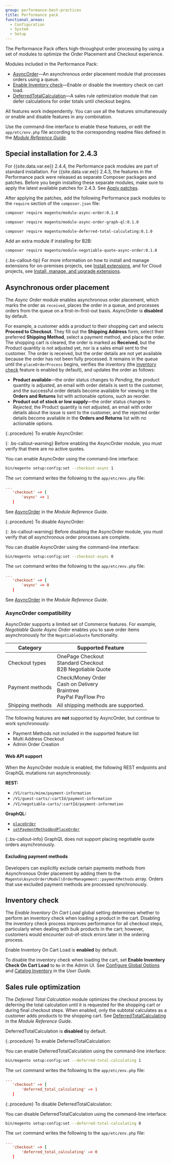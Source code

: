 ```yaml
---
group: performance-best-practices
title: Performance pack
functional_areas:
  - Configuration
  - System
  - Setup
---
```


The Performance Pack offers high-throughput order processing by using a set of modules to optimize the Order Placement and Checkout experience.

Modules included in the Performance Pack:

-  [AsyncOrder](#asynchronous-order-placement)—An asynchronous order placement module that processes orders using a queue.
-  [Enable Inventory check](#inventory-check)—Enable or disable the inventory check on cart load.
-  [DeferredTotalCalculation](#sales-rule-optimization)—A sales rule optimization module that can defer calculations for order totals until checkout begins.

All features work independently. You can use all the features simultaneously or enable and disable features in any combination.

Use the command-line interface to enable these features, or edit the `app/etc/env.php` file according to the corresponding readme files defined in the [_Module Reference Guide_][mrg].

## Special installation for 2.4.3

For {{site.data.var.ee}} 2.4.4, the Performance pack modules are part of standard installation. For {{site.data.var.ee}} 2.4.3, the features in the Performance pack were released as separate Composer packages and patches. Before you begin installing these separate modules, make sure to apply the latest available patches for 2.4.3. See [Apply patches][].

After applying the patches, add the following Performance pack modules to the `require` section of the `composer.json` file:

```bash
composer require magento/module-async-order:0.1.0
```

```bash
composer require magento/module-async-order-graph-ql:0.1.0
```

```bash
composer require magento/module-deferred-total-calculating:0.1.0
```

Add an extra module if installing for B2B:

```bash
composer require magento/module-negotiable-quote-async-order:0.1.0
```

{:.bs-callout-tip}
For more information on how to install and manage extensions for on-premises projects, see [Install extensions][], and for Cloud projects, see [Install, manage, and upgrade extensions][cloud-extensions].

## Asynchronous order placement

The _Async Order_ module enables asynchronous order placement, which marks the order as `received`, places the order in a queue, and processes orders from the queue on a first-in-first-out basis. AsyncOrder is **disabled** by default.

For example, a customer adds a product to their shopping cart and selects **Proceed to Checkout**. They fill out the **Shipping Address** form, select their preferred **Shipping Method**, select a payment method, and place the order. The shopping cart is cleared, the order is marked as **Received**, but the Product quantity is not adjusted yet, nor is a sales email sent to the customer. The order is received, but the order details are not yet available because the order has not been fully processed. It remains in the queue until the `placeOrderProcess` begins, verifies the inventory (the [inventory check](#inventory-check) feature is enabled by default), and updates the order as follows:

-  **Product available**—the order status changes to _Pending_, the product quantity is adjusted, an email with order details is sent to the customer, and the successful order details become available for viewing in the **Orders and Returns** list with actionable options, such as reorder.
-  **Product out of stock or low supply**—the order status changes to _Rejected_, the Product quantity is not adjusted, an email with order details about the issue is sent to the customer, and the rejected order details become available in the **Orders and Returns** list with no actionable options.

{:.procedure}
To enable AsyncOrder:

{: .bs-callout-warning}
Before enabling the AsyncOrder module, you must verify that there are no active quotes.

You can enable AsyncOrder using the command-line interface:

```bash
bin/magento setup:config:set --checkout-async 1
```

The `set` command writes the following to the `app/etc/env.php` file:

```conf
...
   'checkout' => [
       'async' => 1
   ]
```

See [AsyncOrder][] in the _Module Reference Guide_.

{:.procedure}
To disable AsyncOrder:

{: .bs-callout-warning}
Before disabling the AsyncOrder module, you must verify that _all_ asynchronous order processes are complete.

You can disable AsyncOrder using the command-line interface:

```bash
bin/magento setup:config:set --checkout-async 0
```

The `set` command writes the following to the `app/etc/env.php` file:

```conf
...
   'checkout' => [
       'async' => 0
   ]
```

See [AsyncOrder][] in the _Module Reference Guide_.

### AsyncOrder compatibility

AsyncOrder supports a limited set of Commerce features. For example, _Negotiable Quote Async Order_ enables you to save order items asynchronously for the `NegotiableQuote` functionality.

Category         | Supported Feature
---------------- | -----------------------
Checkout types   | OnePage Checkout<br>Standard Checkout<br>B2B Negotiable Quote
Payment methods  | Check/Money Order<br>Cash on Delivery<br>Braintree<br>PayPal PayFlow Pro
Shipping methods | All shipping methods are supported.

The following features are **not** supported by AsyncOrder, but continue to work synchronously:

-  Payment Methods not included in the supported feature list
-  Multi Address Checkout
-  Admin Order Creation

#### Web API support

When the AsyncOrder module is enabled, the following REST endpoints and GraphQL mutations run asynchronously:

**REST:**

-  `/V1/carts/mine/payment-information`
-  `/V1/guest-carts/:cartId/payment-information`
-  `/V1/negotiable-carts/:cartId/payment-information`

**GraphQL:**

-  [`placeOrder`]({{page.baseurl}}/graphql/mutations/place-order.html)
-  [`setPaymentMethodAndPlaceOrder`]({{page.baseurl}}/graphql/mutations/set-payment-place-order.html)

{:.bs-callout-info}
GraphQL does not support placing negotiable quote orders asynchronously.

#### Excluding payment methods

Developers can explicitly exclude certain payments methods from Asynchronous Order placement by adding them to the `Magento\AsyncOrder\Model\OrderManagement::paymentMethods` array. Orders that use excluded payment methods are processed synchronously.

## Inventory check

The _Enable Inventory On Cart Load_ global setting determines whether to perform an inventory check when loading a product in the cart. Disabling the inventory check process improves performance for all checkout steps, particularly when dealing with bulk products in the cart; however, customers would encounter out-of-stock errors later in the ordering process.

Enable Inventory On Cart Load is **enabled** by default.

To disable the inventory check when loading the cart, set **Enable Inventory Check On Cart Load** to `No` in the Admin UI. See [Configure Global Options][global] and [Catalog Inventory][inventory] in the _User Guide_.

## Sales rule optimization

The _Deferred Total Calculation_ module optimizes the checkout process by deferring the total calculation until it is requested for the shopping cart or during final checkout steps. When enabled, only the subtotal calculates as a customer adds products to the shopping cart. See [DeferredTotalCalculating][] in the _Module Reference Guide_.

DeferredTotalCalculation is **disabled** by default.

{:.procedure}
To enable DeferredTotalCalculation:

You can enable DeferredTotalCalculation using the command-line interface:

```bash
bin/magento setup:config:set --deferred-total-calculating 1
```

The `set` command writes the following to the `app/etc/env.php` file:

```conf
...
   'checkout' => [
       'deferred_total_calculating' => 1
   ]
```

{:.procedure}
To disable DeferredTotalCalculation:

You can disable DeferredTotalCalculation using the command-line interface:

```bash
bin/magento setup:config:set --deferred-total-calculating 0
```

The `set` command writes the following to the `app/etc/env.php` file:

```conf
...
   'checkout' => [
       'deferred_total_calculating' => 0
   ]
```

<!-- link definitions -->

[Apply patches]: {{site.baseurl}}/cloud/project/project-patch.html
[global]: https://docs.magento.com/user-guide/catalog/inventory-options-global.html
[inventory]: https://docs.magento.com/user-guide/configuration/catalog/inventory.html
[Install extensions]: {{site.baseurl}}/extensions/install/
[cloud-extensions]: {{site.baseurl}}/cloud/howtos/install-components.html

[mrg]: {{site.baseurl}}{{site.gdeurl}}/mrg/intro.html
[asyncorder]: {{site.baseurl}}/guides/v2.4/mrg/module-async-order.html
[DeferredTotalCalculating]: {{site.baseurl}}/guides/v2.4/mrg/module-deferred-total-calculating.html
